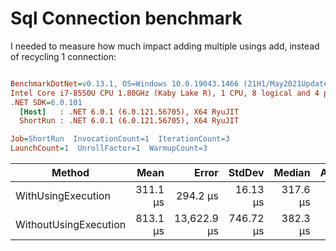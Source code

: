 ﻿# Sql Connection benchmark

I needed to measure how much impact adding multiple usings add, instead of recycling 1 connection:

``` ini

BenchmarkDotNet=v0.13.1, OS=Windows 10.0.19043.1466 (21H1/May2021Update)
Intel Core i7-8550U CPU 1.80GHz (Kaby Lake R), 1 CPU, 8 logical and 4 physical cores
.NET SDK=6.0.101
  [Host]   : .NET 6.0.1 (6.0.121.56705), X64 RyuJIT
  ShortRun : .NET 6.0.1 (6.0.121.56705), X64 RyuJIT

Job=ShortRun  InvocationCount=1  IterationCount=3  
LaunchCount=1  UnrollFactor=1  WarmupCount=3  

```
|                Method |     Mean |       Error |    StdDev |   Median | Allocated |
|---------------------- |---------:|------------:|----------:|---------:|----------:|
|    WithUsingExecution | 311.1 μs |    294.2 μs |  16.13 μs | 317.6 μs |     10 KB |
| WithoutUsingExecution | 813.1 μs | 13,622.9 μs | 746.72 μs | 382.3 μs |      8 KB |
